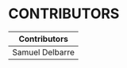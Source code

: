 # CONTRIBUTORS
| Contributors            | 
| ----------------------- | 
| Samuel Delbarre         |

